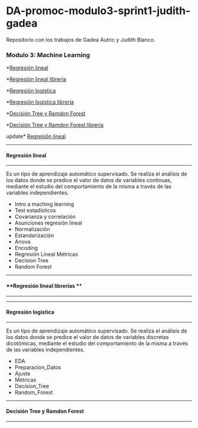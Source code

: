 # DA-promoc-modulo3-sprint1-judith-gadea
Repositorio con los trabajos de Gadea Autric y Judith Blanco.


### **Modulo 3: Machine Learning** 

*[Regresión lineal](#Regresión-lineal)

  *[Regresión lineal librería](#Regresión-lineal-libreria)
  
*[Regresión logistica](#Regresión-logistica)

  *[Regresión logistica librería](#Regresión-logistica-libreria)
  
*[Decisión Tree y Ramdon Forest](#Decisión-Tree-y-Ramdon-Forest)

  *[Decisión Tree y Ramdon Forest librería](#Decisión-Tree-y-Ramdon-Forest-librería)


update* [Regresión lineal](https://github.com/Adalab/DA-promoc-modulo3-sprint1-judith-gadea/tree/main/RL)


--------------------------
 #### **Regresión lineal**  
 ---------------------------
Es un tipo de aprendizaje automático supervisado. 
Se realiza el análisis de los datos donde se predice el valor de datos de variables continuas, mediante el estudio del 
comportamiento de la misma a través de las variables independientes. 

 - Intro a maching learning
 - Test estadísticos
 - Covarianza y correlación
 - Asunciones regresión lineal
 - Normalización
 - Estandarización
 - Anova
 - Encoding
 - Regresión Lineal Métricas
 - Decision Tree
 - Random Forest

--------------------------
 #### **Regresión lineal librerias **  
 ---------------------------
 
 
 ----------------------------
 #### **Regresión logistica**
----------------------------
Es un tipo de aprendizaje automático supervisado. 
Se realiza el análisis de los datos donde se predice el valor de datos de variables discretas dicotómicas, mediante el estudio del 
comportamiento de la misma a través de las variables independientes. 

 - EDA
 - Preparacion_Datos
 - Ajuste
 - Metricas
 - Decision_Tree
 - Random_Forest

------------------------------
 #### **Decisión Tree y Ramdon Forest**
--------------------------------




